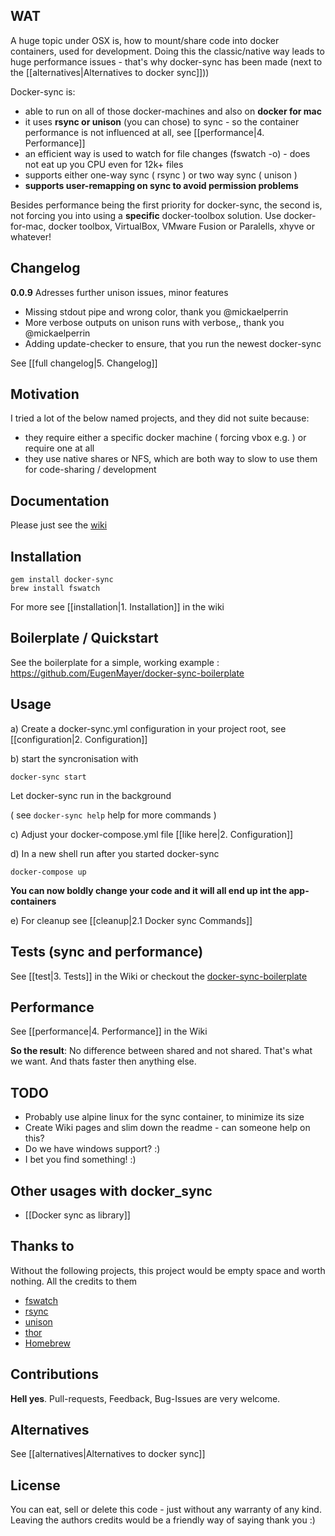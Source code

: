 ## WAT

A huge topic under OSX is, how to mount/share code into docker containers, used for development.
Doing this the classic/native way leads to huge performance issues - that's why docker-sync has been made (next to the [[alternatives|Alternatives to docker sync]]))

Docker-sync is:
 - able to run on all of those docker-machines and also on **docker for mac**
 - it uses **rsync or unison** (you can chose) to sync - so the container performance is not influenced at all, see [[performance|4. Performance]]
 - an efficient way is used to watch for file changes (fswatch -o) - does not eat up you CPU even for 12k+ files
 - supports either one-way sync ( rsync ) or two way sync ( unison )
 - **supports user-remapping on sync to avoid permission problems**

Besides performance being the first priority for docker-sync, the second is, not forcing you into using a **specific** docker-toolbox solution.
Use docker-for-mac, docker toolbox, VirtualBox, VMware Fusion or Paralells, xhyve or whatever!

## Changelog
**0.0.9** Adresses further unison issues, minor features
- Missing stdout pipe and wrong color, thank you @mickaelperrin
- More verbose outputs on unison runs with verbose,, thank you @mickaelperrin
- Adding update-checker to ensure, that you run the newest docker-sync

See [[full changelog|5. Changelog]]

## Motivation

I tried a lot of the below named projects, and they did not suite because:
 - they require either a specific docker machine ( forcing vbox e.g. ) or require one at all
 - they use native shares or NFS, which are both way to slow to use them for code-sharing / development

## Documentation
Please just see the [wiki](https://github.com/EugenMayer/docker_sync/wiki)
## Installation

```
gem install docker-sync
brew install fswatch
```

For more see [[installation|1. Installation]] in the wiki

## Boilerplate / Quickstart

See the boilerplate for a simple, working example : https://github.com/EugenMayer/docker-sync-boilerplate

## Usage

a) Create a docker-sync.yml configuration in your project root, see [[configuration|2. Configuration]]

b) start the syncronisation with
```
docker-sync start
```
Let docker-sync run in the background

( see ```docker-sync help``` help for more commands )

c) Adjust your docker-compose.yml file [[like here|2. Configuration]]

d) In a new shell run after you started docker-sync
```
docker-compose up
```

**You can now boldly change your code and it will all end up int the app-containers**

e) For cleanup see [[cleanup|2.1 Docker sync Commands]]

## Tests (sync and performance)
See [[test|3. Tests]] in the Wiki
or checkout the [docker-sync-boilerplate](https://github.com/EugenMayer/docker-sync-boilerplate)

## Performance
See [[performance|4. Performance]] in the Wiki

**So the result**: No difference between shared and not shared. That's what we want. And thats faster then anything else.

## TODO
 - Probably use alpine linux for the sync container, to minimize its size
 - Create Wiki pages and slim down the readme - can someone help on this?
 - Do we have windows support? :)
 - I bet you find something! :)

## Other usages with docker_sync

- [[Docker sync as library]]

## Thanks to
Without the following projects, this project would be empty space and worth nothing. All the credits to them

 - [fswatch](https://emcrisostomo.github.io/fswatch)
 - [rsync](https://de.wikipedia.org/wiki/Rsync)
 - [unison](https://www.cis.upenn.edu/~bcpierce/unison/)
 - [thor](https://github.com/erikhuda/thor)
 - [Homebrew](http://brew.sh/)

## Contributions
**Hell yes**. Pull-requests, Feedback, Bug-Issues are very welcome.

## Alternatives

See [[alternatives|Alternatives to docker sync]]

## License
You can eat, sell or delete this code - just without any warranty of any kind.
Leaving the authors credits would be a friendly way of saying thank you :)
